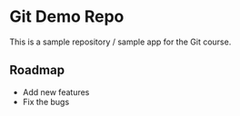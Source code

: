 # Git Demo Repo
This is a sample repository / sample app for the Git course.

## Roadmap
* Add new features
* Fix the bugs